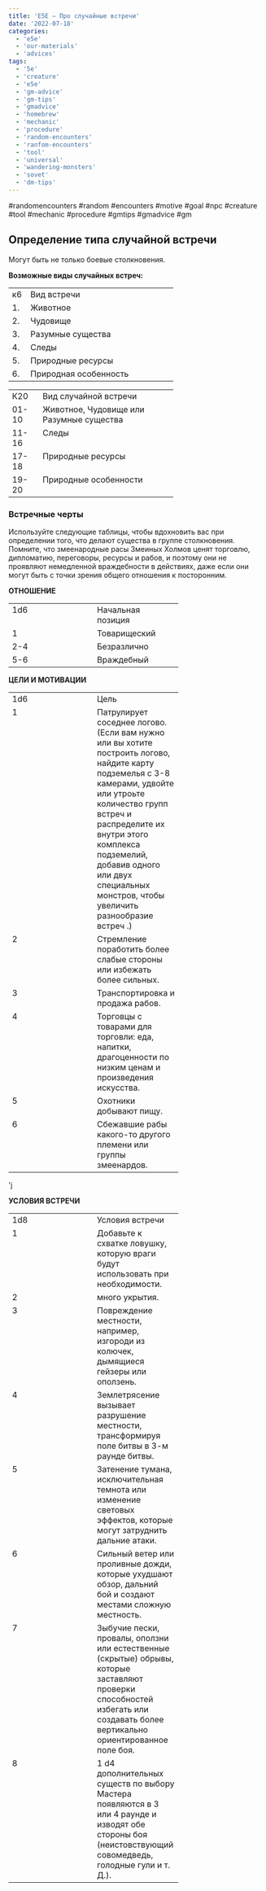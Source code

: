 ```yaml
---
title: 'E5E – Про случайные встречи'
date: '2022-07-18'
categories:
  - 'e5e'
  - 'our-materials'
  - 'advices'
tags:
  - '5e'
  - 'creature'
  - 'e5e'
  - 'gm-advice'
  - 'gm-tips'
  - 'gmadvice'
  - 'homebrew'
  - 'mechanic'
  - 'procedure'
  - 'random-encounters'
  - 'ranfom-encounters'
  - 'tool'
  - 'universal'
  - 'wandering-monsters'
  - 'sovet'
  - 'dm-tips'
---
```


#randomencounters #random #encounters #motive #goal #npc #creature #tool #mechanic #procedure #gmtips #gmadvice #gm

## **Определение типа случайной встречи**

Могут быть не только боевые столкновения.

**Возможные виды случайных встреч:**

<table style="border-collapse: collapse;" border="0"><colgroup><col style="width: 36px;"> <col style="width: 288px;"></colgroup><tbody valign="top"><tr><td style="padding-left: 7px; padding-right: 7px;">к6</td><td style="padding-left: 7px; padding-right: 7px;">Вид встречи</td></tr><tr><td style="padding-left: 7px; padding-right: 7px;">1.</td><td style="padding-left: 7px; padding-right: 7px;">Животное</td></tr><tr><td style="padding-left: 7px; padding-right: 7px;">2.</td><td style="padding-left: 7px; padding-right: 7px;">Чудовище</td></tr><tr><td style="padding-left: 7px; padding-right: 7px;">3.</td><td style="padding-left: 7px; padding-right: 7px;">Разумные существа</td></tr><tr><td style="padding-left: 7px; padding-right: 7px;">4.</td><td style="padding-left: 7px; padding-right: 7px;">Следы</td></tr><tr><td style="padding-left: 7px; padding-right: 7px;">5.</td><td style="padding-left: 7px; padding-right: 7px;">Природные ресурсы</td></tr><tr><td style="padding-left: 7px; padding-right: 7px;">6.</td><td style="padding-left: 7px; padding-right: 7px;">Природная особенность</td></tr></tbody></table>

<table style="border-collapse: collapse;" border="0"><colgroup><col style="width: 60px;"> <col style="width: 264px;"></colgroup><tbody valign="top"><tr><td style="padding-left: 7px; padding-right: 7px;">К20</td><td style="padding-left: 7px; padding-right: 7px;">Вид случайной встречи</td></tr><tr><td style="padding-left: 7px; padding-right: 7px;">01-10</td><td style="padding-left: 7px; padding-right: 7px;">Животное, Чудовище или Разумные существа</td></tr><tr><td style="padding-left: 7px; padding-right: 7px;">11-16</td><td style="padding-left: 7px; padding-right: 7px;">Следы</td></tr><tr><td style="padding-left: 7px; padding-right: 7px;">17-18</td><td style="padding-left: 7px; padding-right: 7px;">Природные ресурсы</td></tr><tr><td style="padding-left: 7px; padding-right: 7px;">19-20</td><td style="padding-left: 7px; padding-right: 7px;">Природные особенности</td></tr></tbody></table>

### Встречные черты

Используйте следующие таблицы, чтобы вдохновить вас при определении того, что делают существа в группе столкновения. Помните, что змеенародные расы Змеиных Холмов ценят торговлю, дипломатию, переговоры, ресурсы и рабов, и поэтому они не проявляют немедленной враждебности в действиях, даже если они могут быть с точки зрения общего отношения к посторонним.

**ОТНОШЕНИЕ**

<table style="border-collapse: collapse;" border="0"><colgroup><col style="width: 167px;"> <col style="width: 167px;"></colgroup><tbody valign="top"><tr><td style="padding-left: 7px; padding-right: 7px;">1d6</td><td style="padding-left: 7px; padding-right: 7px;">Начальная позиция</td></tr><tr><td style="padding-left: 7px; padding-right: 7px;">1</td><td style="padding-left: 7px; padding-right: 7px;">Товарищеский</td></tr><tr><td style="padding-left: 7px; padding-right: 7px;">2-4</td><td style="padding-left: 7px; padding-right: 7px;">Безразлично</td></tr><tr><td style="padding-left: 7px; padding-right: 7px;">5-6</td><td style="padding-left: 7px; padding-right: 7px;">Враждебный</td></tr></tbody></table>

**ЦЕЛИ И МОТИВАЦИИ**

<table style="border-collapse: collapse;" border="0"><colgroup><col style="width: 167px;"> <col style="width: 167px;"></colgroup><tbody valign="top"><tr><td style="padding-left: 7px; padding-right: 7px;">1d6</td><td style="padding-left: 7px; padding-right: 7px;">Цель</td></tr><tr><td style="padding-left: 7px; padding-right: 7px;">1</td><td style="padding-left: 7px; padding-right: 7px;">Патрулирует соседнее логово. (Если вам нужно или вы хотите построить логово, найдите карту подземелья с 3-8 камерами, удвойте или утроьте количество групп встреч и распределите их внутри этого комплекса подземелий, добавив одного или двух специальных монстров, чтобы увеличить разнообразие встреч .)</td></tr><tr><td style="padding-left: 7px; padding-right: 7px;">2</td><td style="padding-left: 7px; padding-right: 7px;">Стремление поработить более слабые стороны или избежать более сильных.</td></tr><tr><td style="padding-left: 7px; padding-right: 7px;">3</td><td style="padding-left: 7px; padding-right: 7px;">Транспортировка и продажа рабов.</td></tr><tr><td style="padding-left: 7px; padding-right: 7px;">4</td><td style="padding-left: 7px; padding-right: 7px;">Торговцы с товарами для торговли: еда, напитки, драгоценности по низким ценам и произведения искусства.</td></tr><tr><td style="padding-left: 7px; padding-right: 7px;">5</td><td style="padding-left: 7px; padding-right: 7px;">Охотники добывают пищу.</td></tr><tr><td style="padding-left: 7px; padding-right: 7px;">6</td><td style="padding-left: 7px; padding-right: 7px;">Сбежавшие рабы какого-то другого племени или группы змеенардов.</td></tr></tbody></table>

'j

**УСЛОВИЯ ВСТРЕЧИ**

<table style="border-collapse: collapse;" border="0"><colgroup><col style="width: 167px;"> <col style="width: 167px;"></colgroup><tbody valign="top"><tr><td style="padding-left: 7px; padding-right: 7px;">1d8</td><td style="padding-left: 7px; padding-right: 7px;">Условия встречи</td></tr><tr><td style="padding-left: 7px; padding-right: 7px;">1</td><td style="padding-left: 7px; padding-right: 7px;">Добавьте к схватке ловушку, которую враги будут использовать при необходимости.</td></tr><tr><td style="padding-left: 7px; padding-right: 7px;">2</td><td style="padding-left: 7px; padding-right: 7px;">много укрытия.</td></tr><tr><td style="padding-left: 7px; padding-right: 7px;">3</td><td style="padding-left: 7px; padding-right: 7px;">Повреждение местности, например, изгороди из колючек, дымящиеся гейзеры или оползень.</td></tr><tr><td style="padding-left: 7px; padding-right: 7px;">4</td><td style="padding-left: 7px; padding-right: 7px;">Землетрясение вызывает разрушение местности, трансформируя поле битвы в 3-м раунде битвы.</td></tr><tr><td style="padding-left: 7px; padding-right: 7px;">5</td><td style="padding-left: 7px; padding-right: 7px;">Затенение тумана, исключительная темнота или изменение световых эффектов, которые могут затруднить дальние атаки.</td></tr><tr><td style="padding-left: 7px; padding-right: 7px;">6</td><td style="padding-left: 7px; padding-right: 7px;">Сильный ветер или проливные дожди, которые ухудшают обзор, дальний бой и создают местами сложную местность.</td></tr><tr><td style="padding-left: 7px; padding-right: 7px;">7</td><td style="padding-left: 7px; padding-right: 7px;">Зыбучие пески, провалы, оползни или естественные (скрытые) обрывы, которые заставляют проверки способностей избегать или создавать более вертикально ориентированное поле боя.</td></tr><tr><td style="padding-left: 7px; padding-right: 7px;">8</td><td style="padding-left: 7px; padding-right: 7px;">1 d4 дополнительных существ по выбору Мастера появляются в 3 или 4 раунде и изводят обе стороны боя (неистовствующий совомедведь, голодные гули и т. Д.).</td></tr></tbody></table>
